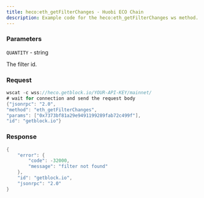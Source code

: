 ```yaml
---
title: heco:eth_getFilterChanges - Huobi ECO Chain
description: Example code for the heco:eth_getFilterChanges ws method. Сomplete guide on how to use heco:eth_getFilterChanges ws in GetBlock.io Web3 documentation.
---
```


### Parameters


`QUANTITY` - string

The filter id.

### Request

``` java
wscat -c wss://heco.getblock.io/YOUR-API-KEY/mainnet/ 
# wait for connection and send the request body 
{"jsonrpc": "2.0",
"method": "eth_getFilterChanges",
"params": ["0x7373bf81a29e9491199289fab72c499f"],
"id": "getblock.io"}
```

###  Response

``` java
{
    "error": {
        "code": -32000,
        "message": "filter not found"
    },
    "id": "getblock.io",
    "jsonrpc": "2.0"
}
```

